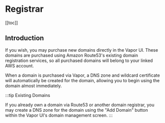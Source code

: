 # Registrar

[[toc]]

## Introduction

If you wish, you may purchase new domains directly in the Vapor UI. These domains are purchased using Amazon Route53's existing domain registration services, so all purchased domains will belong to your linked AWS account.

When a domain is purchased via Vapor, a DNS zone and wildcard certificate will automatically be created for the domain, allowing you to begin using the domain almost immediately.

:::tip Existing Domains

If you already own a domain via Route53 or another domain registrar, you may create a DNS zone for the domain using the "Add Domain" button within the Vapor UI's domain management screen.
:::


